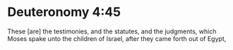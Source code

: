 # Deuteronomy 4:45

These [are] the testimonies, and the statutes, and the judgments, which Moses spake unto the children of Israel, after they came forth out of Egypt,